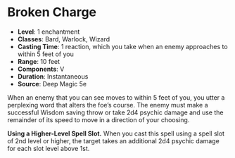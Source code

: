 # Broken Charge

- **Level**: 1 enchantment
- **Classes**: Bard, Warlock, Wizard
- **Casting Time**: 1 reaction, which you take when an enemy approaches to within 5 feet of you
- **Range**: 10 feet
- **Components**: V
- **Duration**: Instantaneous
- **Source**: Deep Magic 5e

When an enemy that you can see moves to within 5 feet of you, you utter a perplexing word that alters the foe’s course. The enemy must make a successful Wisdom saving throw or take 2d4 psychic damage and use the remainder of its speed to move in a direction of your choosing.

**Using a Higher-Level Spell Slot.** When you cast this spell using a spell slot of 2nd level or higher, the target takes an additional 2d4 psychic damage for each slot level above 1st.
